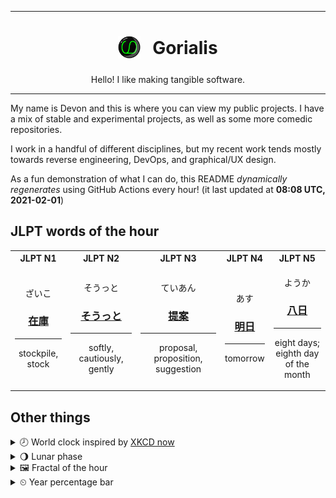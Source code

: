 ***

<h1 align="center">
<sub>
    <img src="readme/resources/avatar.png" height="36">
</sub>
&nbsp;
Gorialis
</h1>
<p align="center">
Hello! I like making tangible software.
</p>

***

My name is Devon and this is where you can view my public projects. I have a mix of stable and experimental projects, as well as some more comedic repositories.

I work in a handful of different disciplines, but my recent work tends mostly towards reverse engineering, DevOps, and graphical/UX design.

As a fun demonstration of what I can do, this README *dynamically regenerates* using GitHub Actions every hour! (it last updated at **08:08 UTC, 2021-02-01**)

<h2>JLPT words of the hour</h2>
<table>
    <tr>
        <th>JLPT N1</th>
        <th>JLPT N2</th>
        <th>JLPT N3</th>
        <th>JLPT N4</th>
        <th>JLPT N5</th>
    </tr>
    <tr>
        <td>
            <p align="center">ざいこ</p>
            <h3 align="center"><b><a href="https://jisho.org/search/%E5%9C%A8%E5%BA%AB">在庫</a></b></h3>
            <hr>
            <p align="center">stockpile,<wbr> stock</p>
        </td>
        <td>
            <p align="center">そうっと</p>
            <h3 align="center"><b><a href="https://jisho.org/search/%E3%81%9D%E3%81%86%E3%81%A3%E3%81%A8">そうっと</a></b></h3>
            <hr>
            <p align="center">softly,<wbr> cautiously,<wbr> gently</p>
        </td>
        <td>
            <p align="center">ていあん</p>
            <h3 align="center"><b><a href="https://jisho.org/search/%E6%8F%90%E6%A1%88">提案</a></b></h3>
            <hr>
            <p align="center">proposal,<wbr> proposition,<wbr> suggestion</p>
        </td>
        <td>
            <p align="center">あす</p>
            <h3 align="center"><b><a href="https://jisho.org/search/%E6%98%8E%E6%97%A5">明日</a></b></h3>
            <hr>
            <p align="center">tomorrow</p>
        </td>
        <td>
            <p align="center">ようか</p>
            <h3 align="center"><b><a href="https://jisho.org/search/%E5%85%AB%E6%97%A5">八日</a></b></h3>
            <hr>
            <p align="center">eight days;<br> eighth day of the month</p>
        </td>
    </tr>
</table>

<h2>Other things</h2>
<details>
<summary>🕗  World clock inspired by <a href="https://xkcd.com/now">XKCD now</a></summary>

> <img src="generated/now.png" width="512">

</details>
<details>
<summary>🌖 Lunar phase</summary>

The moon is approximately 66.82% through its phase (Waning Gibbous).

</details>
<details>
<summary>&#x1f5bc; Fractal of the hour</summary>

> <img src="generated/fractal.png" width="512">

</details>
<details>
<summary>&#x23f2; Year percentage bar</summary>
<pre><code>2021 [█▁▁▁▁▁▁▁▁▁▁▁▁▁▁▁▁▁▁▁] 8.59%</code></pre>
</details>
